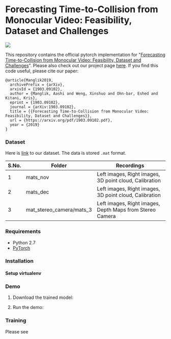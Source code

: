 # Forecasting Time-to-Collision from Monocular Video: Feasibility, Dataset and Challenges  

<img align="center" src="https://github.com/aashi7/NearCollision/blob/master/demo.gif">

This repository contains the official pytorch implementation for "[Forecasting Time-to-Collision from Monocular Video: Feasibility, Dataset and Challenges](https://arxiv.org/pdf/1903.09102.pdf)". Please also check out our project page [here](https://aashi7.github.io/NearCollision.html). If you find this code useful, please cite our paper:

```
@article{Manglik2019, 
  archivePrefix = {arXiv}, 
  arxivId = {1903.09102}, 
  author = {Manglik, Aashi and Weng, Xinshuo and Ohn-bar, Eshed and Kitani, Kris}, 
  eprint = {1903.09102}, 
  journal = {arXiv:1903.09102}, 
  title = {{Forecasting Time-to-Collision from Monocular Video: Feasibility, Dataset and Challenges}}, 
  url = {https://arxiv.org/pdf/1903.09102.pdf}, 
  year = {2019} 
}
```

### Dataset 

Here is [link](https://drive.google.com/drive/u/1/folders/1tAywlmXA3iDJtggUIP3FFh0RoBXtH1Qu
) to our dataset. The data is stored ```.mat``` format.  

|S.No. | Folder  | Recordings       |         
|-| ------------------ | -------      |  
|1|  mats_nov         | Left images, Right images, 3D point cloud, Calibration       |   
|2|  mats_dec       | Left images, Right images, 3D point cloud, Calibration     |   
|3|  mat_stereo_camera/mats_3   | Left images, Right images, Depth Maps from Stereo Camera|  


### Requirements
- Python 2.7
- [PyTorch](https://pytorch.org/) 

### Installation

#### Setup virtualenv


### Demo
1. Download the trained model:


2. Run the demo:


### Training
Please see 
